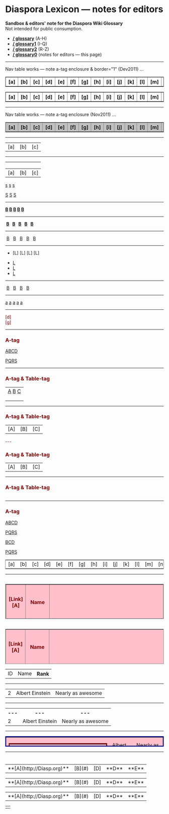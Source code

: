 # Diaspora Lexicon — notes for editors 
 
**Sandbox & editors' note for the Diaspora Wiki Glossary**    
Not intended for public consumption.      
   
- **[/ glossary](https://github.com/diaspora/diaspora/wiki/glossary)** (A-H)
- **[/ glossary1](https://github.com/diaspora/diaspora/wiki/glossary2)** (I-Q)
- **[/ glossary2](https://github.com/diaspora/diaspora/wiki/glossary3)** (R-Z)
- **[/ glossary0](https://github.com/diaspora/diaspora/wiki/glossary0)** (notes for editors — this page)   
   
--- 
  
Nav table works — note a-tag enclosure & border="1" (Dev2011) ... 

<a><table width="99%" cellspacing="0" border="1"><tr>
<th class="blame"> [a] </th><th> [b] </th><th class="blame"> [c] </th><th> [d] </th><th class="blame"> [e] </th><th> [f] </th><th class="blame"> [g] </th><th> [h] </th><th class="blame"> [i] </th><th> [j] </th><th class="blame"> [k] </th><th> [l] </th><th class="blame"> [m] </th><th> [n] </th><th class="blame"> [o] </th><th> [p] </th><th class="blame"> [q] </th><th> [r] </th><th class="blame"> [s] </th><th> [t] </th><th class="blame"> [u] </th><th> [v] </th><th class="blame"> [w] </th><th> [x] </th><th class="blame"> [y] </th><th> [z] </th>
</tr></table></a>

<a><table width="99%" cellspacing="0" border="1"><tr>
<th class="blame">[a]</th><th>[b]</th><th class="blame">[c]</th><th> [d]</th><th class="blame">[e]</th><th>[f]</th><th class="blame">[g]</th><th>[h]</th><th class="blame">[i]</th><th>[j]</th><th class="blame">[k]</th><th>[l]</th><th class="blame">[m]</th><th>[n]</th><th class="blame">[o]</th><th>[p]</th><th class="blame">[q]</th><th>[r]</th><th class="blame">[s]</th><th>[t]</th><th class="blame">[u]</th><th>[v]</th><th class="blame">[w]</th><th>[x]</th><th class="blame">[y]</th><th>[z]</th>
</tr></table></a>

--- 
  
Nav table works — note a-tag enclosure (Nov2011) ... 
 
<a name="wiki-a"><table width="99%" bgcolor="silver" border="1"><tr>
<th> [a] </th><th class="gollum-minibutton"> [b] </th><th> [c] </th><th> [d] </th><th class="action-page-history"> [e] </th><th class="counter"> [f] </th><th> [g] </th><th> [h] </th><th> [i] </th><th> [j] </th><th> [k] </th><th class="jaws"> [l] </th><th> [m] </th><th class="wrap"> [n] </th><th class="minibutton"> [o] </th><th> [p] </th><th> [q] </th><th class="selected"> [r] </th><th> [s] </th><th> [t] </th><th> [u] </th><th class="instapaper_title"> [v] </th><th> [w] </th><th> [x] </th><th class="page"> [y] </th><th> [z] </th>
</tr></table></a>

---

<a><table><tr>
<td class="gollum-minibutton">[a]</td>  <td class="gollum-minibutton">[b]</td>  <td class="gollum-minibutton">[c]</td>
</tr></table></a>

---

<a><table cellspacing="0" height="5" width="5" border="0" frame="none"><tr>
<td class="minibutton">[a]</td><td class="minibutton">[b]</td><td class="minibutton">[c]</td>
</tr></table></a>

<a><table><tr>
<td class="gollum-minibutton">[a]</td>  <td class="gollum-minibutton">[b]</td>  <td class="gollum-minibutton">[c]</td>
</tr></table></a>

<span class="gollum-minibutton" style="color: maroon;">[s]</span>
<span class="gollum-minibutton" style="color: maroon;">[s]</span>
<span class="gollum-minibutton" style="color: maroon;">[s]</span>

<span class="minibutton" style="color: maroon;">[S]</span>
<span class="minibutton" style="color: maroon;">[S]</apan>
<span class="minibutton" style="color: maroon;">[S]</span>

---

<a><b class="minibutton" style="color: maroon;"> [B] </b>
<b class="minibutton" style="color: maroon;"> [B] </b>
<b class="minibutton" style="color: maroon;"> [B] </b>
<b class="minibutton"> [B] </b>
<b class="minibutton"> [B] </b></a>

---

<b class="minibutton" style="color: maroon;"> <a> &nbsp;[B]&nbsp; </a> </b>
<b class="minibutton" style="color: maroon;"> <a> &nbsp;[B]&nbsp; </a> </b>
<b class="minibutton" style="color: maroon;"> <a> &nbsp;[B]&nbsp; </a> </b>
<b class="minibutton"> <a> &nbsp;[B]&nbsp; </a>  </b>
<b class="minibutton"> <a> &nbsp;[B]&nbsp; </a> </b>

---

<span class="minibutton" style="color: maroon;"> <a> &nbsp;[B]&nbsp; </a> </span>
<span class="minibutton" style="color: maroon;"> <a> &nbsp;[B]&nbsp; </a> </span>
<span class="minibutton" style="color: maroon;"> <a> &nbsp;[B]&nbsp; </a> </span>
<span class="minibutton"> <a> &nbsp;[B]&nbsp; </a> </span>
<span class="minibutton"> <a> &nbsp;[B]&nbsp; </a> </span>

---

<ul><li class="minibutton"> <a> [L] </a> <a> [L] </a> <a> [L] </a> <a> [L] </a> </li> </ul>

<a><ul><li class="minibutton"> [L] </li> <li class="minibutton"> [L] </li> <li class="minibutton"> [L] </li> </ul></a>

---

<span class="minibutton" style="color: maroon;"> <a> &nbsp;[B]&nbsp; </a> </span>
<span class="minibutton" style="color: maroon;"> <a> &nbsp;[B]&nbsp; </a> </span>
<span class="minibutton"> <a> &nbsp;[B]&nbsp; </a> </span>
<span class="minibutton"> <a> &nbsp;[B]&nbsp; </a> </span>

---

<a class="minibutton" style="color: maroon;">[a]</a>
<a class="minibutton" style="color: maroon;">[a]</a>
<a class="minibutton" style="color: maroon;">[a]</a>
<a class="minibutton">[a]</a>
<a class="minibutton">[a]</a>

---

<div class="gollum-minibutton" style="color: maroon;">[d]</span>
<div class="gollum-minibutton" style="color: maroon;">[g]</apan>



---

### A-tag

<a class="minibutton" style="color: maroon;">[A]</a><a class="minibutton" style="color: maroon;">[B]</a><a class="minibutton" style="color: maroon;">[C]</a><a class="minibutton" style="color: maroon;">[D]</a>

<a class="gollum-minibutton" style="color: maroon;">[P]</span><a class="gollum-minibutton" style="color: maroon;">[Q]</apan><a class="gollum-minibutton" style="color: maroon;">[R]</span><a class="gollum-minibutton" style="color: maroon;">[S]</apan>

  ---

### A-tag & Table-tag

<a><table><tr><td>
<a class="minibutton" style="color: maroon;">[A]</a>
<a class="minibutton" style="color: maroon;">[B]</a>
<a class="minibutton" style="color: maroon;">[C]</a>
</td></tr></table></a>

---

### A-tag & Table-tag

<a><table class="minibutton" cellspacing="0" border="0"><tr>
<td>[A]</td>
<td>[B]</td>
<td>[C]</td>
</td></tr></table></a>
---

### A-tag & Table-tag

<a><table class="gollum-minibutton" cellspacing="0" border="0"><tr>
<td>[A]</td>
<td>[B]</td>
<td>[C]</td>
</td></tr></table></a>

---

### A-tag & Table-tag

<table class="minibutton" cellspacing="0" border="0" height="0" width="0" frame="none"><tr>
<td border="0" height="0" width="0"> <a> [X] </a> </td>
</td></tr></table>

---

### A-tag

<a class="minibutton" style="color: maroon;">[A]</a><a class="minibutton" style="color: maroon;">[B]</a><a class="minibutton" style="color: maroon;">[C]</a><a class="minibutton" style="color: maroon;">[D]</a>

<a class="gollum-minibutton" style="color: maroon;">[P]</span><a class="gollum-minibutton" style="color: maroon;">[Q]</apan><a class="gollum-minibutton" style="color: maroon;">[R]</span><a class="gollum-minibutton" style="color: maroon;">[S]</apan>

  <a class="minibutton" style="color: maroon;">[B]</a><a class="minibutton" style="color: maroon;">[C]</a><a class="minibutton" style="color: maroon;">[D]</a>

<a class="gollum-minibutton" style="color: maroon;">[P]</span><a class="gollum-minibutton" style="color: maroon;">[Q]</apan><a class="gollum-minibutton" style="color: maroon;">[R]</span><a class="gollum-minibutton" style="color: maroon;">[S]</apan>

  

<a><table width="99%" frame="border"><tr>
<td> [a] </td><td> [b] </td><td> [c] </td><td> [d] </td><td> [e] </td><td> [f] </td><td> [g] </td><td> [h] </td><td> [i] </td><td> [j] </td><td> [k] </td><td> [l] </td><td> [m] </td><td> [n] </td><td> [o] </td><td> [p] </td><td> [q] </td><td> [r] </td><td> [s] </td><td> [t] </td><td> [u] </td><td> [v] </td><td> [w] </td><td> [x] </td><td> [y] </td><td> [z] </td>
</tr></table></a>

---

<a><table bgcolor="yellow" width="55%" height="111" align="right" style="background-color: pink; color: maroon;" frame="border" border="2">
  <tr height="111" style="background-color: pink; color: maroon;">
    <th bgcolor="yellow" height="111" style="background-color: pink; color: maroon;"> [Link][A] </th><th>Name</th><th>Rank</th>
  </tr>
  <tr bgcolor="yellow" style="background-color: pink; color: maroon;">
    <td bgcolor="yellow" style="background-color: pink; color: maroon;"> [Link][A] </td><td>Albert Einstein</td><td>![WikiMedia](http://upload.wikimedia.org/wikipedia/commons/thumb/5/56/Ewe_sheep_black_and_white.jpg/120px-Ewe_sheep_black_and_white.jpg)</td>
  </tr>
</table></a>

---

<a><table bgcolor="yellow" width="55%" height="111" align="right" style="background-color: pink; color: maroon;" frame="box" border="1">
  <tr height="111" style="background-color: pink; color: maroon;">
    <th bgcolor="yellow" height="111" style="background-color: pink; color: maroon;"> [Link][A] </th><th>Name</th><th>Rank</th>
  </tr>
  <tr bgcolor="yellow" style="background-color: pink; color: maroon;">
    <td bgcolor="yellow" style="background-color: pink; color: maroon;" valign="middle" align="center"> [Link][A] </td><td>Albert Einstein</td><td>![WikiMedia](http://upload.wikimedia.org/wikipedia/commons/thumb/5/56/Ewe_sheep_black_and_white.jpg/120px-Ewe_sheep_black_and_white.jpg)</td>
  </tr>
</table></a>

---

<table>
  <tr>
    <td>ID</td><td>Name</td><th>Rank</td>
  </tr>
</table>

---

<table>
  <tr>
    <td>2</td><td>Albert Einstein</td><td>Nearly as awesome</td>
  </tr>
</table>

---

<table>
  <tr>
    <th> --- </th><th> --- </th><th> --- </th>
  </tr>
  <tr>
    <td>2</td><td>Albert Einstein</td><td>Nearly as awesome</td>
  </tr>
</table>

---

<a><table width="66%" height="33" cellpading="9" cellspacing="9" bgcolor="yellow" style="background-color: pink" bordercolor="navy"><tr>
<td  width="66%" height="33" cellpading="9" cellspacing="9" bgcolor="yellow" style="background-color: pink" bordercolor="purple">
<a><table width="66%" height="33" cellpading="9" cellspacing="9" bgcolor="yellow" style="background-color: pink" bordercolor="maroon"><tr>
<td  width="66%" height="33" cellpading="9" cellspacing="9" bgcolor="yellow" style="background-color: pink" bordercolor="teal">
999 </td><td>Albert Einstein</td><td> <a style="color: orange;"> Nearly as awesome </a></td></tr></table></a>
</td><td>Albert Einstein</td><td>Nearly as awesome</td></tr></table></a>

--- 

# <a style="background-color: yellow;" class="gollum-minibutton"><table><tr>
<td> **[A](http://Diasp.org)** </td><td> [B](#) </td><td> [D] </td><td> **D** </td><td> **E** </td>
</tr></table></a> <a style="background-color: yellow;"><table><tr>
<td> **[A](http://Diasp.org)** </td><td> [B](#) </td><td> [D] </td><td class="gollum-minibutton"> **D** </td><td> **E** </td>
</tr class="gollum-minibutton"></table></a> <a style="background-color: yellow;"><table><tr>
<td> **[A](http://Diasp.org)** </td><td> [B](#) </td><td> [D] </td><td> **D** </td><td> **E** </td>
</tr></table></a>


<table width="100%"><tr><td></td></tr></table>

[A]: http://google.com
[B]: http://google.com
[C]: http://google.com
[D]: http://google.com
[E]: http://google.com
[F]: http://google.com
[G]: http://google.com
[H]: http://google.com
[I]: http://google.com
[J]: http://google.com
[K]: http://google.com
[L]: http://google.com
[M]: http://google.com
[N]: http://google.com
[O]: http://google.com
[P]: http://google.com
[Q]: http://google.com
[R]: http://google.com
[S]: http://google.com
[T]: http://google.com
[U]: http://google.com
[V]: http://google.com
[W]: http://google.com
[X]: http://google.com
[Y]: http://google.com
[Z]: http://google.com


